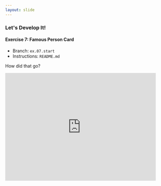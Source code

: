 ```yaml
---
layout: slide
---
```


<section>

### Let's Develop It!

#### Exercise 7: Famous Person Card

* Branch: `ex.07.start`
* Instructions: `README.md`


</section>



<section>


How did that go?


<iframe src="https://giphy.com/embed/26gs5ZyD0kekozvO0" width="480"
height="342" frameBorder="0" class="giphy-embed fragment noprint"
allowFullScreen></iframe>



</section>
